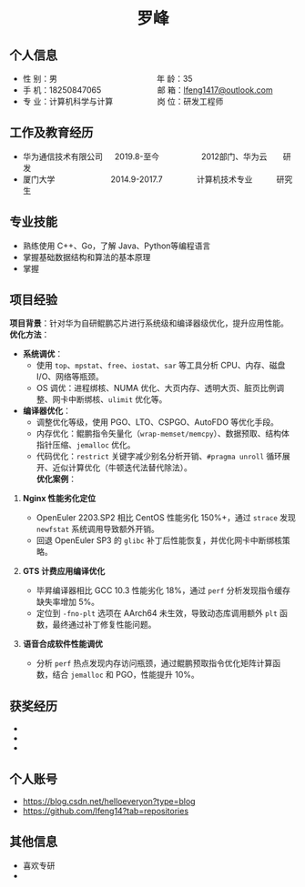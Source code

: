  <center>
     <h1>罗峰</h1>
 </center>

## 个人信息

* 性 别：男&emsp;&emsp;&emsp;&emsp;&emsp;&emsp;&emsp;&emsp;&emsp;&emsp;&emsp;&emsp;&ensp;年 龄：35
* 手 机：18250847065 &emsp;&emsp;&emsp;&emsp;&emsp;&emsp;&ensp;  邮 箱：lfeng1417@outlook.com
* 专 业：计算机科学与计算 &emsp;&emsp;&emsp;&emsp;&emsp; 岗 位：研发工程师

## 工作及教育经历

* 华为通信技术有限公司&emsp;&ensp;2019.8-至今&emsp;&emsp;&emsp;&emsp;&emsp; 2012部门、华为云&emsp;&emsp;研发
* 厦门大学&emsp;&emsp;&emsp;&emsp;&emsp;&emsp;&emsp;2014.9-2017.7&emsp;&emsp;&emsp;&emsp; 计算机技术专业&emsp;&emsp;&emsp;研究生

## 专业技能

* 熟练使用 C++、Go，了解 Java、Python等编程语言
* 掌握基础数据结构和算法的基本原理
* 掌握

## 项目经验
**项目背景**：针对华为自研鲲鹏芯片进行系统级和编译器级优化，提升应用性能。  
**优化方法**：  
- **系统调优**：  
  - 使用 `top`、`mpstat`、`free`、`iostat`、`sar` 等工具分析 CPU、内存、磁盘 I/O、网络等瓶颈。  
  - OS 调优：进程绑核、NUMA 优化、大页内存、透明大页、脏页比例调整、网卡中断绑核、`ulimit` 优化等。  
- **编译器优化**：  
  - 调整优化等级，使用 PGO、LTO、CSPGO、AutoFDO 等优化手段。  
  - 内存优化：鲲鹏指令矢量化（`wrap-memset/memcpy`）、数据预取、结构体指针压缩、`jemalloc` 优化。  
  - 代码优化：`restrict` 关键字减少别名分析开销、`#pragma unroll` 循环展开、近似计算优化（牛顿迭代法替代除法）。  
**优化案例**：  
1. **Nginx 性能劣化定位**  
   - OpenEuler 2203.SP2 相比 CentOS 性能劣化 150%+，通过 `strace` 发现 `newfstat` 系统调用导致额外开销。  
   - 回退 OpenEuler SP3 的 `glibc` 补丁后性能恢复，并优化网卡中断绑核策略。  

2. **GTS 计费应用编译优化**  
   - 毕昇编译器相比 GCC 10.3 性能劣化 18%，通过 `perf` 分析发现指令缓存缺失率增加 5%。  
   - 定位到 `-fno-plt` 选项在 AArch64 未生效，导致动态库调用额外 `plt` 函数，最终通过补丁修复性能问题。  

3. **语音合成软件性能调优**  
   - 分析 `perf` 热点发现内存访问瓶颈，通过鲲鹏预取指令优化矩阵计算函数，结合 `jemalloc` 和 PGO，性能提升 10%。  

## 获奖经历

* 
* 
* 

## 个人账号

* https://blog.csdn.net/helloeveryon?type=blog
* https://github.com/lfeng14?tab=repositories

## 其他信息

* 喜欢专研
* 
